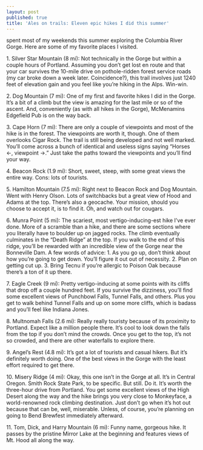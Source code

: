 ```yaml
---
layout: post
published: true
title: 'Ales on trails: Eleven epic hikes I did this summer'
---
```

 spent most of my weekends this summer exploring the Columbia River Gorge. Here are some of my favorite places I visited.

1\. Silver Star Mountain (8 mi): Not technically in the Gorge but within a couple hours of Portland. Assuming you don’t get lost en route and that your car survives the 10-mile drive on pothole-ridden forest service roads (my car broke down a week later. Coincidence?), this trail involves just 1240 feet of elevation gain and you feel like you’re hiking in the Alps. Win-win.

2\. Dog Mountain (7 mi): One of my first and favorite hikes I did in the Gorge. It’s a bit of a climb but the view is amazing for the last mile or so of the ascent. And, conveniently (as with all hikes in the Gorge), McMenamins Edgefield Pub is on the way back.

3\. Cape Horn (7 mi): There are only a couple of viewpoints and most of the hike is in the forest. The viewpoints are worth it, though. One of them overlooks Cigar Rock. The trail is still being developed and not well marked. You’ll come across a bunch of identical and useless signs saying “Horses <-, viewpoint ->.” Just take the paths toward the viewpoints and you’ll find your way.

4\. Beacon Rock (1.9 mi): Short, sweet, steep, with some great views the entire way. Cons: lots of tourists.

5\. Hamilton Mountain (7.5 mi): Right next to Beacon Rock and Dog Mountain. Went with Henry Olson. Lots of switchbacks but a great view of Hood and Adams at the top. There’s also a geocache. Your mission, should you choose to accept it, is to find it. Oh, and watch out for cougars.

6\. Munra Point (5 mi): The scariest, most vertigo-inducing-est hike I’ve ever done. More of a scramble than a hike, and there are some sections where you literally have to boulder up on jagged rocks. The climb eventually culminates in the “Death Ridge” at the top. If you walk to the end of this ridge, you’ll be rewarded with an incredible view of the Gorge near the Bonneville Dam. A few words of advice: 1. As you go up, don’t think about how you’re going to get down. You’ll figure it out out of necessity. 2. Plan on getting cut up. 3. Bring Tecnu if you’re allergic to Poison Oak because there’s a ton of it up there.

7\. Eagle Creek (9 mi): Pretty vertigo-inducing at some points with its cliffs that drop off a couple hundred feet. If you survive the dizziness, you’ll find some excellent views of Punchbowl Falls, Tunnel Falls, and others. Plus you get to walk behind Tunnel Falls and up on some more cliffs, which is badass and you’ll feel like Indiana Jones.

8\. Multnomah Falls (2.6 mi): Really really touristy because of its proximity to Portland. Expect like a million people there. It’s cool to look down the falls from the top if you don’t mind the crowds. Once you get to the top, it’s not so crowded, and there are other waterfalls to explore there.

9\. Angel’s Rest (4.8 mi): It’s got a lot of tourists and casual hikers. But it’s definitely worth doing. One of the best views in the Gorge with the least effort required to get there.

10\. Misery Ridge (4 mi): Okay, this one isn’t in the Gorge at all. It’s in Central Oregon. Smith Rock State Park, to be specific. But still. Do it. It’s worth the three-hour drive from Portland. You get some excellent views of the High Desert along the way and the hike brings you very close to Monkeyface, a world-renowned rock climbing destination. Just don’t go when it’s hot out because that can be, well, miserable. Unless, of course, you’re planning on going to Bend Brewfest immediately afterward.

11\. Tom, Dick, and Harry Mountain (6 mi): Funny name, gorgeous hike. It passes by the pristine Mirror Lake at the beginning and features views of Mt. Hood all along the way.
